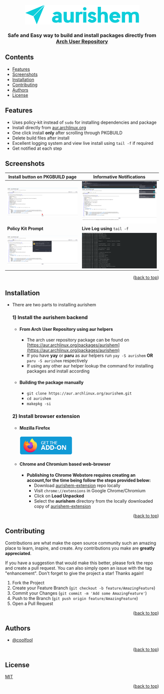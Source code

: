 <div align="center" id = "top">
  <img src="aurishem.png"  alt="aurishem logo"/>
  <h3>Safe and Easy way to build and install packages directly from <a href="https://aur.archlinux.org">Arch User Repository</a></h3> 
</div>

## Contents
- [Features](#Features)
- [Screenshots](#Screenshots)
- [Installation](#Installation)
- [Contributing](#Contributing)
- [Authors](#Authors)
- [License](#License)


## Features

- Uses policy-kit instead of `sudo` for installing dependencies and package
- Install directly from [aur.archlinux.org](https://aur.archlinux.org)
- One click install **only** after scrolling through PKGBUILD 
- Delete build files after install
- Excellent logging system and view live install using `tail -f` if required
- Get notified at each step


## Screenshots

| Install button on PKGBUILD page                                                                                       | Informative Notifications                                                                                                |
|-----------------------------------------------------------------------------------------------------------------------|--------------------------------------------------------------------------------------------------------------------------|
| ![Install Button](https://raw.githubusercontent.com/CoolFool/aurishem-extension/main/static/install_button.png)       | ![Informative Notifications](https://raw.githubusercontent.com/CoolFool/aurishem-extension/main/static/notification.png) |                                                                                                               |                                                                                                               |
| **Policy Kit Prompt**                                                                                                 | **Live Log using** `tail -f`                                                                                             |
| ![Policy Kit Prompt](https://raw.githubusercontent.com/CoolFool/aurishem-extension/main/static/policy-kit-prompt.png) | ![Live Log](https://raw.githubusercontent.com/CoolFool/aurishem-extension/main/static/live-log.png)                      |

<p align="right">(<a href="#top">back to top</a>)</p>

## Installation
- There are two parts to installing aurishem
  ### 1) Install the aurishem backend
  - #### From Arch User Repository using aur helpers
       - The arch user repository package can be found on [https://aur.archlinux.org/packages/aurishem](https://aur.archlinux.org/packages/aurishem)
       - If you have **yay** or **paru** as aur helpers run ```yay -S aurishem``` **OR**  ```paru -S aurishem``` respectively
       - If using any other aur helper lookup the command for installing packages and install according
  - #### Building the package manually
       - ```git clone https://aur.archlinux.org/aurishem.git```
       - ```cd aurishem```
       - ```makepkg -si```
  ### 2) Install browser extension
  - #### Mozilla Firefox
    [![Firefox Addon](https://raw.githubusercontent.com/CoolFool/aurishem-extension/main/static/get-the-addon.png)](https://addons.mozilla.org/en-US/firefox/addon/aurishem/)
  - #### Chrome and Chromium based web-browser
    - **Publishing to Chrome Webstore requires creating an account,for the time being follow the steps provided below:**
      - Download [aurishem-extension](https://github.com/CoolFool/aurishem-extension) repo locally
      - Visit `chrome://extensions` in Google Chrome/Chromium
      - Click on **Load Unpacked**
      - Select the **aurishem** directory from the locally downloaded copy of [aurishem-extension](https://github.com/CoolFool/aurishem-extension)
<p align="right">(<a href="#top">back to top</a>)</p>

## Contributing

Contributions are what make the open source community such an amazing place to learn, inspire, and create. Any contributions you make are **greatly appreciated**.

If you have a suggestion that would make this better, please fork the repo and create a pull request. You can also simply open an issue with the tag "enhancement".
Don't forget to give the project a star! Thanks again!

1. Fork the Project
2. Create your Feature Branch (`git checkout -b feature/AmazingFeature`)
3. Commit your Changes (`git commit -m 'Add some AmazingFeature'`)
4. Push to the Branch (`git push origin feature/AmazingFeature`)
5. Open a Pull Request

<p align="right">(<a href="#top">back to top</a>)</p>


## Authors

- [@coolfool](https://www.github.com/coolfool)

<p align="right">(<a href="#top">back to top</a>)</p>

## License

[MIT](https://choosealicense.com/licenses/mit/)

<p align="right">(<a href="#top">back to top</a>)</p>
